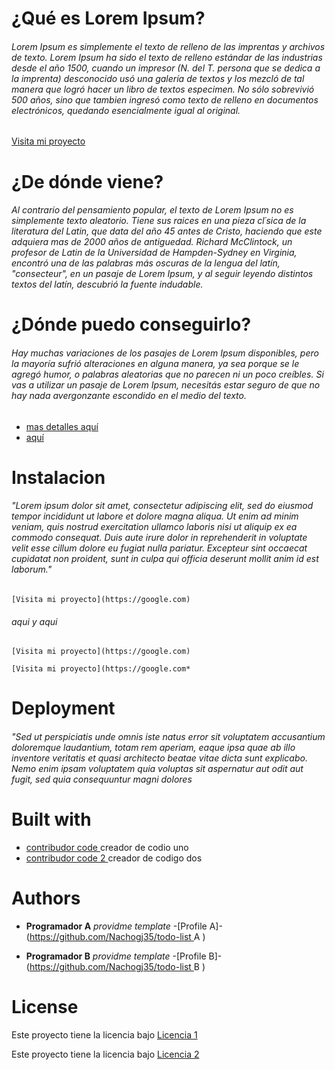 
# ¿Qué es Lorem Ipsum?

###### Lorem Ipsum es simplemente el texto de relleno de las imprentas y archivos de texto. Lorem Ipsum ha sido el texto de relleno estándar de las industrias desde el año 1500, cuando un impresor (N. del T. persona que se dedica a la imprenta) desconocido usó una galería de textos y los mezcló de tal manera que logró hacer un libro de textos especimen. No sólo sobrevivió 500 años, sino que tambien ingresó como texto de relleno en documentos electrónicos, quedando esencialmente igual al original. 

[Visita mi proyecto](https://google.com)

# ¿De dónde viene?

###### Al contrario del pensamiento popular, el texto de Lorem Ipsum no es simplemente texto aleatorio. Tiene sus raices en una pieza cl´sica de la literatura del Latin, que data del año 45 antes de Cristo, haciendo que este adquiera mas de 2000 años de antiguedad. Richard McClintock, un profesor de Latin de la Universidad de Hampden-Sydney en Virginia, encontró una de las palabras más oscuras de la lengua del latín, "consecteur", en un pasaje de Lorem Ipsum, y al seguir leyendo distintos textos del latín, descubrió la fuente indudable.

# ¿Dónde puedo conseguirlo?

###### Hay muchas variaciones de los pasajes de Lorem Ipsum disponibles, pero la mayoría sufrió alteraciones en alguna manera, ya sea porque se le agregó humor, o palabras aleatorias que no parecen ni un poco creíbles. Si vas a utilizar un pasaje de Lorem Ipsum, necesitás estar seguro de que no hay nada avergonzante escondido en el medio del texto. 

- [mas detalles aquí](https://google.com)
- [aquí](https://google.com)

# Instalacion

###### "Lorem ipsum dolor sit amet, consectetur adipiscing elit, sed do eiusmod tempor incididunt ut labore et dolore magna aliqua. Ut enim ad minim veniam, quis nostrud exercitation ullamco laboris nisi ut aliquip ex ea commodo consequat. Duis aute irure dolor in reprehenderit in voluptate velit esse cillum dolore eu fugiat nulla pariatur. Excepteur sint occaecat cupidatat non proident, sunt in culpa qui officia deserunt mollit anim id est laborum."


	[Visita mi proyecto](https://google.com)

    
###### aqui y aqui 


	[Visita mi proyecto](https://google.com)

    [Visita mi proyecto](https://google.com*

# Deployment
###### "Sed ut perspiciatis unde omnis iste natus error sit voluptatem accusantium doloremque laudantium, totam rem aperiam, eaque ipsa quae ab illo inventore veritatis et quasi architecto beatae vitae dicta sunt explicabo. Nemo enim ipsam voluptatem quia voluptas sit aspernatur aut odit aut fugit, sed quia consequuntur magni dolores

# Built with 

- [contribudor code ](https://google.com) creador de codio uno
- [contribudor code 2 ](https://google.com) creador de codigo dos

# Authors


- **Programador A** *providme template* -[Profile A]- ([https://github.com/Nachogj35/todo-list ](https://github.com/Nachogj35/todo-list) A )

- **Programador B** *providme template* -[Profile B]- ([https://github.com/Nachogj35/todo-list ](https://github.com/Nachogj35/todo-list) B )

# License

Este proyecto tiene la licencia bajo [Licencia 1 ](https://google.com) 

Este proyecto tiene la licencia bajo [Licencia 2 ](https://google.com) 






    






